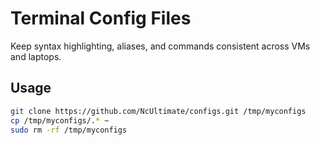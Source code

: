 # Terminal Config Files
 Keep syntax highlighting, aliases, and commands consistent across VMs and laptops.

## Usage
```sh
git clone https://github.com/NcUltimate/configs.git /tmp/myconfigs
cp /tmp/myconfigs/.* ~
sudo rm -rf /tmp/myconfigs
```
